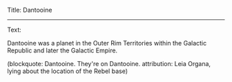 Title: Dantooine

----

Text: 

Dantooine was a planet in the Outer Rim Territories within the Galactic Republic and later the Galactic Empire.

(blockquote: Dantooine. They're on Dantooine. attribution:
Leia Organa, lying about the location of the Rebel base)